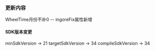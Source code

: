 ### 更新内容
WheelTime月份不补0 -- ingoreFix属性新增
#### SDK版本变更
minSdkVersion -> 21
targetSdkVersion -> 34
compileSdkVersion -> 34

